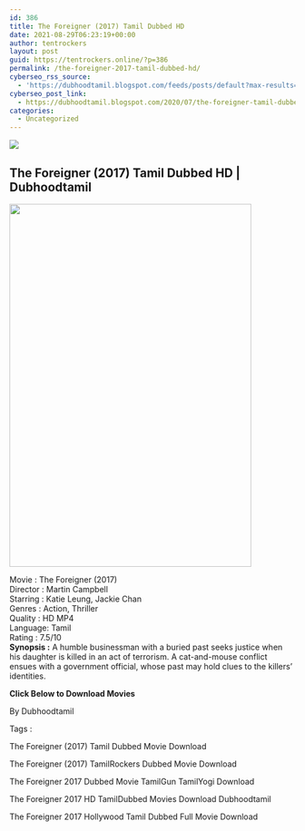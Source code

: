 ```yaml
---
id: 386
title: The Foreigner (2017) Tamil Dubbed HD
date: 2021-08-29T06:23:19+00:00
author: tentrockers
layout: post
guid: https://tentrockers.online/?p=386
permalink: /the-foreigner-2017-tamil-dubbed-hd/
cyberseo_rss_source:
  - 'https://dubhoodtamil.blogspot.com/feeds/posts/default?max-results=150&start-index=151'
cyberseo_post_link:
  - https://dubhoodtamil.blogspot.com/2020/07/the-foreigner-tamil-dubbed-hd.html
categories:
  - Uncategorized
---
```

<div class="media_block">
  <img src="https://1.bp.blogspot.com/-ZdTxUUJeoYI/Xvxt8aBLLCI/AAAAAAAABlA/RuhOy1_j9cEDq7dTSFMU9BVysHBqTVIngCNcBGAsYHQ/s72-c/23c979de883a1c7c2e6afccffd2567bb.jpg" class="media_thumbnail" />
</div>

<div dir="ltr" trbidi="on" readability="23.550295857988">
  <h2>
    The Foreigner (2017) Tamil Dubbed HD | Dubhoodtamil
  </h2>
  
  <div class="separator">
    <a href="https://1.bp.blogspot.com/-ZdTxUUJeoYI/Xvxt8aBLLCI/AAAAAAAABlA/RuhOy1_j9cEDq7dTSFMU9BVysHBqTVIngCNcBGAsYHQ/s1600/23c979de883a1c7c2e6afccffd2567bb.jpg" imageanchor="1"><img loading="lazy" border="0" data-original-height="1500" data-original-width="1000" height="640" src="https://1.bp.blogspot.com/-ZdTxUUJeoYI/Xvxt8aBLLCI/AAAAAAAABlA/RuhOy1_j9cEDq7dTSFMU9BVysHBqTVIngCNcBGAsYHQ/s640/23c979de883a1c7c2e6afccffd2567bb.jpg" width="426" /></a>
  </div>
  
  <p>
    Movie<span> </span>:<span> </span>The Foreigner (2017)<br />Director<span> </span>:<span> </span>Martin Campbell<br />Starring<span> </span>:<span> </span>Katie Leung, Jackie Chan<br />Genres<span> </span>:<span> </span>Action, Thriller<br />Quality<span> </span>:<span> </span>HD MP4<br />Language:<span> </span>Tamil<br />Rating<span> </span>:<span> </span>7.5/10<br /><b>Synopsis :</b> A humble businessman with a buried past seeks justice when his daughter is killed in an act of terrorism. A cat-and-mouse conflict ensues with a government official, whose past may hold clues to the killers&#8217; identities.
  </p>
  
  <p>
    <span><b>Click Below to Download Movies</b></span>
  </p>
  
  <p>
    <span>By Dubhoodtamil</span>
  </p>
  
  <p>
    <span>Tags :</span>
  </p>
  
  <p>
    <span>The Foreigner (2017) Tamil Dubbed Movie Download</span>
  </p>
  
  <p>
    <span>The Foreigner (2017) TamilRockers Dubbed Movie Download</span>
  </p>
  
  <p>
    <span>The Foreigner 2017 Dubbed Movie TamilGun TamilYogi Download</span>
  </p>
  
  <p>
    <span>The Foreigner 2017 HD TamilDubbed Movies Download Dubhoodtamil</span>
  </p>
  
  <p>
    <span>The Foreigner 2017 Hollywood Tamil Dubbed Full Movie Download</span>
  </p></p>
</div>